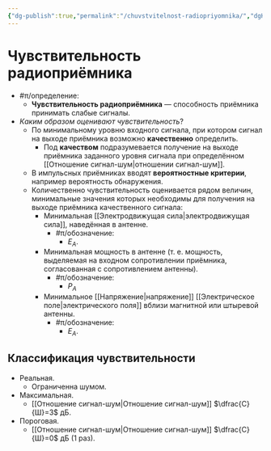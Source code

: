 ```yaml
---
{"dg-publish":true,"permalink":"/chuvstvitelnost-radiopriyomnika/","dgHomeLink":true,"dgPassFrontmatter":false}
---
```



# Чувствительность радиоприёмника

- #π/определение:
	- **Чувствительность радиоприёмника** — способность приёмника принимать слабые сигналы.
- *Каким образом оценивают чувствительность*?
	- По минимальному уровню входного сигнала, при котором сигнал на выходе приёмника возможно **качественно** определить.
		- Под **качеством** подразумевается получение на выходе приёмника заданного уровня сигнала при определённом [[Отношение сигнал-шум|отношении сигнал-шум]].
	- В импульсных приёмниках вводят **вероятностные критерии**, например вероятность обнаружения. 
	- Количественно чувствительность оценивается рядом величин, минимальные значения которых необходимы для получения на выходе приёмника качественного сигнала:
		- Минимальная [[Электродвижущая сила|электродвижущая сила]], наведённая в антенне.
			- #π/обозначение:
				- $E_A$.
		- Минимальная мощность в антенне (т. е. мощность, выделяемая на входном сопротивлении приёмника, согласованная с сопротивлением антенны).
			- #π/обозначение:
				- $P_A$
		- Минимальное [[Напряжение|напряжение]] [[Электрическое поле|электрического поля]] вблизи магнитной или штыревой антенны.
			- #π/обозначение:
				- $E_A$.

## Классификация чувствительности

- Реальная.
	- Ограниченна шумом.
- Максимальная.
	- [[Отношение сигнал-шум|Отношение сигнал-шум]] $\dfrac{С}{Ш}=3$ дБ.
- Пороговая.
	- [[Отношение сигнал-шум|Отношение сигнал-шум]] $\dfrac{С}{Ш}=0$ дБ (1 раз).
